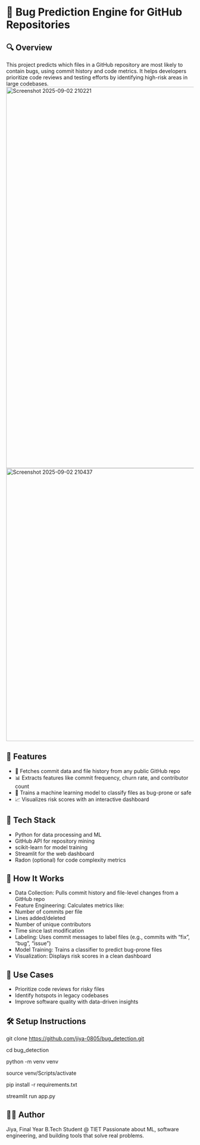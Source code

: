 # 🐞 Bug Prediction Engine for GitHub Repositories
## 🔍 Overview
This project predicts which files in a GitHub repository are most likely to contain bugs, using commit history and code metrics. It helps developers prioritize code reviews and testing efforts by identifying high-risk areas in large codebases.
<img width="1903" height="1025" alt="Screenshot 2025-09-02 210221" src="https://github.com/user-attachments/assets/b7cbedbf-4da1-4b94-a27f-092e10797bd4" />
<img width="1905" height="734" alt="Screenshot 2025-09-02 210437" src="https://github.com/user-attachments/assets/b13e20ba-7bed-4cca-848b-08a66da0ecd3" />


## 🚀 Features
- 🔎 Fetches commit data and file history from any public GitHub repo
- 📊 Extracts features like commit frequency, churn rate, and contributor count
- 🧠 Trains a machine learning model to classify files as bug-prone or safe
- 📈 Visualizes risk scores with an interactive dashboard

## 🧰 Tech Stack
- Python for data processing and ML
- GitHub API for repository mining
- scikit-learn for model training
- Streamlit for the web dashboard
- Radon (optional) for code complexity metrics
  
## 📂 How It Works
- Data Collection: Pulls commit history and file-level changes from a GitHub repo
- Feature Engineering: Calculates metrics like:
- Number of commits per file
- Lines added/deleted
- Number of unique contributors
- Time since last modification
- Labeling: Uses commit messages to label files (e.g., commits with “fix”, “bug”, “issue”)
- Model Training: Trains a classifier to predict bug-prone files
- Visualization: Displays risk scores in a clean dashboard
  
## 📌 Use Cases
- Prioritize code reviews for risky files
- Identify hotspots in legacy codebases
- Improve software quality with data-driven insights
  
## 🛠️ Setup Instructions

git clone https://github.com/jiya-0805/bug_detection.git

cd bug_detection

python -m venv venv

source venv/Scripts/activate

pip install -r requirements.txt

streamlit run app.py

  
## 👩‍💻 Author
Jiya, Final Year B.Tech Student @ TIET
Passionate about ML, software engineering, and building tools that solve real problems.

